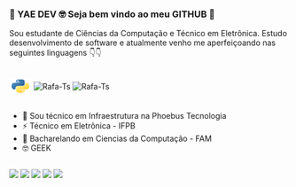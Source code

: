 ### 👋 YAE DEV 🤓 Seja bem vindo ao meu GITHUB 👋

Sou estudante de Ciências da Computação e Técnico em Eletrônica. Estudo desenvolvimento de software e atualmente venho me aperfeiçoando nas seguintes linguagens 👇👇

<div style="display: inline_block"><br>
  <img align="center" alt="Rafa-Js" height="30" width="40" 
 src="https://raw.githubusercontent.com/devicons/devicon/master/icons/python/python-original.svg">
  <img align="center" alt="Rafa-Ts" height="30" width="40" 
  <img src="https://cdn.jsdelivr.net/gh/devicons/devicon/icons/arduino/arduino-original-wordmark.svg" />
  <img align="center" alt="Rafa-Ts" height="30" width="40" 
  <img src="https://cdn.jsdelivr.net/gh/devicons/devicon/icons/java/java-original-wordmark.svg" />
 </div>

##

- 💼 Sou técnico em Infraestrutura na Phoebus Tecnologia 
- ⚡ Técnico em Eletrônica - IFPB 
- 💾 Bacharelando em Ciencias da Computação - FAM 
- 🤓 GEEK

##

<div> 
  <a href="https://www.youtube.com/channel/UCT0O0nPICkEuVthQFLurUOA" target="_blank"><img src="https://img.shields.io/badge/YouTube-FF0000?style=for-the-badge&logo=youtube&logoColor=white" target="_blank"></a>
  <a href="https://instagram.com/andersonbarbosagk" target="_blank"><img src="https://img.shields.io/badge/-Instagram-%23E4405F?style=for-the-badge&logo=instagram&logoColor=white" target="_blank"></a>
 	<a href="https://discord.gg/wagxzStdcR" target="_blank"><img src="https://img.shields.io/badge/Discord-7289DA?style=for-the-badge&logo=discord&logoColor=white" target="_blank"></a> 
  <a href = "mailto:andersonbarbosagk@gmail.com"><img src="https://img.shields.io/badge/-Gmail-%23333?style=for-the-badge&logo=gmail&logoColor=white" target="_blank"></a>
  <a href="https://www.linkedin.com/in/anderson-barbosa10/" target="_blank"><img src="https://img.shields.io/badge/-LinkedIn-%230077B5?style=for-the-badge&logo=linkedin&logoColor=white" target="_blank"></a> 
 
</div>
  
 


